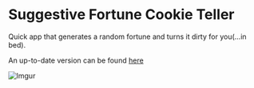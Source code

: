 # Suggestive Fortune Cookie Teller
Quick app that generates a random fortune and turns
it dirty for you(...in bed).

An up-to-date version can be found [here](http://sergiopalooza.com/fortuneCookie)

![Imgur](http://i.imgur.com/HB5rRN6.png)